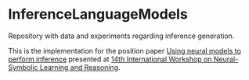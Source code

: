 # InferenceLanguageModels

Repository with data and experiments regarding inference generation.

This is the implementation for the position paper [Using neural models to perform inference](https://drive.google.com/file/d/1HcPIXDwlZRu6zm0srwxEqVXYbdh4QiNT/view) presented at [14th International Workshop on
Neural-Symbolic Learning and Reasoning](https://sites.google.com/view/nesy2019/home). 
